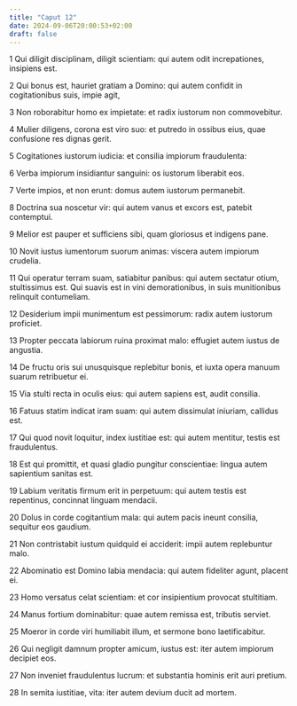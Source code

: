 ```yaml
---
title: "Caput 12"
date: 2024-09-06T20:00:53+02:00
draft: false
---
```



1 Qui diligit disciplinam, diligit scientiam: qui autem odit increpationes, insipiens est.

2 Qui bonus est, hauriet gratiam a Domino: qui autem confidit in cogitationibus suis, impie agit,

3 Non roborabitur homo ex impietate: et radix iustorum non commovebitur.

4 Mulier diligens, corona est viro suo: et putredo in ossibus eius, quae confusione res dignas gerit.

5 Cogitationes iustorum iudicia: et consilia impiorum fraudulenta:

6 Verba impiorum insidiantur sanguini: os iustorum liberabit eos.

7 Verte impios, et non erunt: domus autem iustorum permanebit.

8 Doctrina sua noscetur vir: qui autem vanus et excors est, patebit contemptui.

9 Melior est pauper et sufficiens sibi, quam gloriosus et indigens pane.

10 Novit iustus iumentorum suorum animas: viscera autem impiorum crudelia.

11 Qui operatur terram suam, satiabitur panibus: qui autem sectatur otium, stultissimus est. Qui suavis est in vini demorationibus, in suis munitionibus relinquit contumeliam.

12 Desiderium impii munimentum est pessimorum: radix autem iustorum proficiet.

13 Propter peccata labiorum ruina proximat malo: effugiet autem iustus de angustia.

14 De fructu oris sui unusquisque replebitur bonis, et iuxta opera manuum suarum retribuetur ei.

15 Via stulti recta in oculis eius: qui autem sapiens est, audit consilia.

16 Fatuus statim indicat iram suam: qui autem dissimulat iniuriam, callidus est.

17 Qui quod novit loquitur, index iustitiae est: qui autem mentitur, testis est fraudulentus.

18 Est qui promittit, et quasi gladio pungitur conscientiae: lingua autem sapientium sanitas est.

19 Labium veritatis firmum erit in perpetuum: qui autem testis est repentinus, concinnat linguam mendacii.

20 Dolus in corde cogitantium mala: qui autem pacis ineunt consilia, sequitur eos gaudium.

21 Non contristabit iustum quidquid ei acciderit: impii autem replebuntur malo.

22 Abominatio est Domino labia mendacia: qui autem fideliter agunt, placent ei.

23 Homo versatus celat scientiam: et cor insipientium provocat stultitiam.

24 Manus fortium dominabitur: quae autem remissa est, tributis serviet.

25 Moeror in corde viri humiliabit illum, et sermone bono laetificabitur.

26 Qui negligit damnum propter amicum, iustus est: iter autem impiorum decipiet eos.

27 Non inveniet fraudulentus lucrum: et substantia hominis erit auri pretium.

28 In semita iustitiae, vita: iter autem devium ducit ad mortem.

